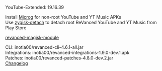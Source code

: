 YouTube-Extended: 19.16.39  

Install [Microg](https://github.com/ReVanced/GmsCore/releases) for non-root YouTube and YT Music APKs  
Use [zygisk-detach](https://github.com/j-hc/zygisk-detach) to detach root ReVanced YouTube and YT Music from Play Store  

[revanced-magisk-module](https://github.com/j-hc/revanced-magisk-module)
  
CLI: inotia00/revanced-cli-4.6.1-all.jar  
Integrations: inotia00/revanced-integrations-1.9.0-dev.1.apk  
Patches: inotia00/revanced-patches-4.8.0-dev.2.jar  
[Changelog](https://github.com/inotia00/revanced-patches/releases/tag/v4.8.0-dev.2)  
